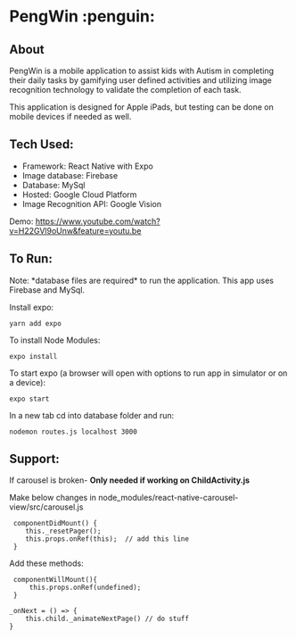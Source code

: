 <h1>PengWin :penguin:</h1>

<h2>About</h2>
PengWin is a mobile application to assist kids with Autism in completing their daily tasks by gamifying user defined activities and utilizing image recognition technology to validate the completion of each task.

This application is designed for Apple iPads, but testing can be done on mobile devices if needed as well.

<h2>Tech Used:</h2>
<ul>
 <li>Framework: React Native with Expo</li>
 <li>Image database: Firebase</li>
 <li>Database: MySql</li>
 <li>Hosted: Google Cloud Platform</li>
 <li>Image Recognition API: Google Vision</li>
</ul>


Demo: https://www.youtube.com/watch?v=H22GVl9oUnw&feature=youtu.be

<h2>To Run:</h2>
Note: *database files are required* to run the application. This app uses Firebase and MySql.
 
Install expo:
<pre><code>yarn add expo</code></pre>

To install Node Modules:
<pre><code>expo install</code></pre>

To start expo (a browser will open with options to run app in simulator or on a device):
<pre><code>expo start</code></pre>

In a new tab cd into database folder and run:
<pre><code>nodemon routes.js localhost 3000</code></pre>


<h2>Support:</h2>

If carousel is broken- **Only needed if working on ChildActivity.js**

Make below changes in node_modules/react-native-carousel-view/src/carousel.js

     componentDidMount() {
        this._resetPager();
        this.props.onRef(this);  // add this line
     }

Add these methods:

     componentWillMount(){
         this.props.onRef(undefined);
     }
     
    _onNext = () => {
        this.child._animateNextPage() // do stuff
    }
